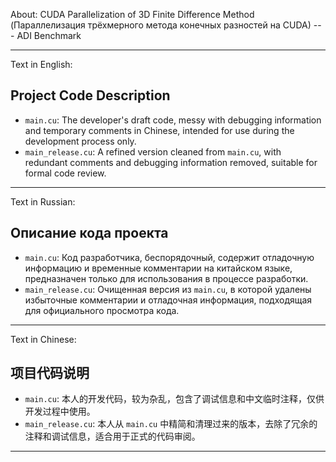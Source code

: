 About:
CUDA Parallelization of 3D Finite Difference Method (Параллелизация трёхмерного метода конечных разностей на CUDA) --- ADI Benchmark

******************************************************
Text in English:
## Project Code Description

- `main.cu`: The developer's draft code, messy with debugging information and temporary comments in Chinese, intended for use during the development process only.
- `main_release.cu`: A refined version cleaned from `main.cu`, with redundant comments and debugging information removed, suitable for formal code review.
******************************************************
Text in Russian:
## Описание кода проекта

- `main.cu`: Код разработчика, беспорядочный, содержит отладочную информацию и временные комментарии на китайском языке, предназначен только для использования в процессе разработки.
- `main_release.cu`: Очищенная версия из `main.cu`, в которой удалены избыточные комментарии и отладочная информация, подходящая для официального просмотра кода.
******************************************************
Text in Chinese:
## 项目代码说明

- `main.cu`: 本人的开发代码，较为杂乱，包含了调试信息和中文临时注释，仅供开发过程中使用。
- `main_release.cu`: 本人从 `main.cu` 中精简和清理过来的版本，去除了冗余的注释和调试信息，适合用于正式的代码审阅。
******************************************************
